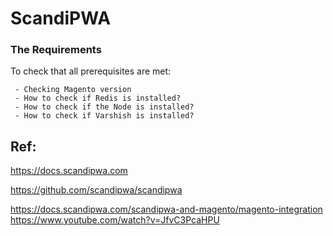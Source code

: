 
# ScandiPWA

### The Requirements
 To  check that all prerequisites are met:

     - Checking Magento version
     - How to check if Redis is installed?
     - How to check if the Node is installed?
     - How to check if Varshish is installed?




## Ref:

https://docs.scandipwa.com

https://github.com/scandipwa/scandipwa

https://docs.scandipwa.com/scandipwa-and-magento/magento-integration
https://www.youtube.com/watch?v=JfvC3PcaHPU
